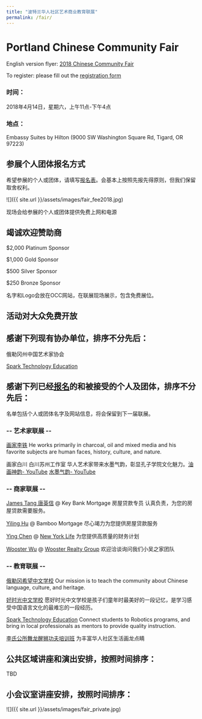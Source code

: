 ```yaml
---
title: "波特兰华人社区艺术商业教育联展"
permalink: /fair/
---
```


# Portland Chinese Community Fair

English version flyer: [2018 Chinese Community Fair](/assets/pdf/2018_Chinese_Communtiy_Fair.pdf)

To register: please fill out the [registration form](https://docs.google.com/forms/d/e/1FAIpQLSfi-UOb4g2EeCAJlmC8938LVAZZwNQ9rHf1NtSa9HNKarJZxQ/viewform?c=0&w=1)

### 时间：

2018年4月14日，星期六，上午11点-下午4点

### 地点：

Embassy Suites by Hilton (9000 SW Washington Square Rd, Tigard, OR 97223)

## 参展个人团体报名方式

希望参展的个人或团体，请填写[报名表](https://docs.google.com/forms/d/e/1FAIpQLSfi-UOb4g2EeCAJlmC8938LVAZZwNQ9rHf1NtSa9HNKarJZxQ/viewform?c=0&w=1)。会基本上按照先报先得原则，但我们保留取舍权利。

![]({{ site.url }}/assets/images/fair_fee2018.jpg)

现场会给参展的个人或团体提供免费上网和电源

## 竭诚欢迎赞助商

$2,000 Platinum Sponsor

$1,000 Gold Sponsor

$500 Silver Sponsor

$250 Bronze Sponsor

名字和Logo会放在OCC网站，在联展现场展示，包含免费展位。

## 活动对大众免费开放

## 感谢下列现有协办单位，排序不分先后：

俄勒冈州中国艺术家协会

[Spark Technology Education](http://sparkteched.org)

## 感谢下列已经[报名](https://docs.google.com/forms/d/e/1FAIpQLSfi-UOb4g2EeCAJlmC8938LVAZZwNQ9rHf1NtSa9HNKarJZxQ/viewform?c=0&w=1)的和被接受的个人及团体，排序不分先后：

名单包括个人或团体名字及网站信息，将会保留到下一届联展。

### -- 艺术家联展 --

[画家李铁](http://www.litiefineart.com/) He works primarily in charcoal, oil and mixed media and his favorite subjects are human faces, history, culture, and nature.

画家白川 白川苏州工作室 华人艺术家带来水墨气韵，彰显孔子学院文化魅力。[油画神韵- YouTube](https://youtu.be/xvxIl7WbMKI) [水墨气韵- YouTube](https://www.youtube.com/watch?v=4RH2olJQZGI)

### -- 商家联展 --

[James Tang 唐英信](mailto:james_tang@keybank.com) @ Key Bank Mortgage 房屋贷款专员 认真负责，为您的房屋贷款需要服务。

[Yiling Hu](mailto:jenny@bambooloan.com) @ Bamboo Mortgage 尽心竭力为您提供房屋贷款服务

[Ying Chen](Ychen18@ft.newyorklife.com) @ [New York Life](http://www.newyorklife.com) 为您提供高质量的财务计划

[Wooster Wu]() @ [Wooster Realty Group](http://woosterrealty.com/) 欢迎洽谈询问我们小吴之家团队

### -- 教育联展 --

[俄勒冈希望中文学校](http://www.oregon-hope.org) Our mission is to teach the community about Chinese language, culture, and heritage.

[好时光中文学校](http://www.goodtimechineseschool.org/) 愿好时光中文学校是孩子们童年时最美好的一段记忆，是学习感受中国语言文化的最难忘的一段经历。

[Spark Technology Education](http://sparkteched.org/) Connect students to Robotics programs, and bring in local professionals as mentors to provide quality instruction.

[李氏公所舞龙醒狮功夫培训班](http://www.leeondong.org/) 为丰富华人社区生活画龙点睛


## 公共区域讲座和演出安排，按照时间排序：

TBD

## 小会议室讲座安排，按照时间排序：

![]({{ site.url }}/assets/images/fair_private.jpg)
